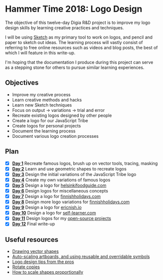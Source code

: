 # Hammer Time 2018: Logo Design

The objective of this twelve-day Digia R&D project is to improve my logo design skills by learning creative practices and techniques.

I will be using [Sketch](https://www.sketchapp.com) as my primary tool to work on logos, and pencil and paper to sketch out ideas. The learning process will vastly consist of referring to free online resources such as videos and blog posts, the best of which I will feature in this write-up.

I'm hoping that the documentation I produce during this project can serve as a stepping stone for others to pursue similar learning experiences.

## Objectives

- Improve my creative process
- Learn creative methods and hacks
- Learn new Sketch techniques
- Focus on output -> variations -> trial and error
- Recreate existing logos designed by other people
- Create a logo for our JavaScript Tribe
- Create logos for personal projects
- Document the learning process
- Document various logo creation processes

## Plan

- [x] [**Day 1**](docs/day-01.md) Recreate famous logos, brush up on vector tools, tracing, masking
- [x] [**Day 2**](docs/day-02.md) Learn and use geometric shapes to recreate logos
- [x] [**Day 3**](docs/day-03.md) Design the initial variations of the JavaScript Tribe logo
- [x] [**Day 4**](docs/day-04.md) Create my own variations of famous logos
- [x] [**Day 5**](docs/day-05.md) Design a logo for [helsinkifoodguide.com](https://helsinkifoodguide.com)
- [x] [**Day 6**](docs/day-06.md) Design logos for miscellaneous concepts
- [x] [**Day 7**](docs/day-07.md) Design a logo for [finnishholidays.com](https://finnishholidays.com)
- [x] [**Day 8**](docs/day-08.md) Design more logo variations for [finnishholidays.com](https://finnishholidays.com)
- [x] [**Day 9**](docs/day-09.md) Design a logo for [ericnish.io](https://ericnish.io)
- [x] [**Day 10**](docs/day-10.md) Design a logo for [self-learner.com](http://self-learner.com)
- [x] [**Day 11**](docs/day-11.md) Design logos for my [open-source projects](https://github.com/ericnishio?tab=repositories)
- [x] [**Day 12**](docs/day-12.md) Final write-up

## Useful resources

- [Drawing vector shapes](https://www.youtube.com/watch?v=GWueR0dgt2A)
- [Auto-scaling artboards, and using reusable and overridable symbols](https://www.youtube.com/watch?v=73rxh6tiWbU)
- [Logo design tips from the pros](https://www.creativebloq.com/graphic-design/pro-guide-logo-design-21221)
- [Rotate copies](https://sketchapp.com/docs/shapes/rotate-copies/)
- [How to scale shapes proportionally](https://www.reddit.com/r/sketchapp/comments/2u4s9h/how_do_you_convert_a_shape_border_to_a_shape/)
